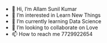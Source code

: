 - 👋 Hi, I’m Allam Sunil Kumar
- 👀 I’m interested in Learn New Things
- 🌱 I’m currently learning Data Science 
- 💞️ I’m looking to collaborate on Love
- 📫 How to reach me 7729922654

<!---
91230037/91230037 is a ✨ special ✨ repository because its `README.md` (this file) appears on your GitHub profile.
You can click the Preview link to take a look at your changes.
--->
